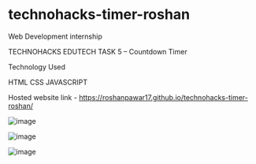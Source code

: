 # technohacks-timer-roshan

Web Development internship

TECHNOHACKS EDUTECH TASK 5 – Countdown Timer

Technology Used 

HTML
CSS 
JAVASCRIPT

Hosted website link -  https://roshanpawar17.github.io/technohacks-timer-roshan/

![image](https://github.com/roshanpawar17/technohacks-timer-roshan/assets/131489057/a8712c77-4d40-4083-8b5a-bf4534a8b721)

![image](https://github.com/roshanpawar17/technohacks-timer-roshan/assets/131489057/e9316899-4a3a-46b3-8399-21ad576ff727)

![image](https://github.com/roshanpawar17/technohacks-timer-roshan/assets/131489057/dabd370d-a92a-4c3b-97dc-8a3300d01242)

